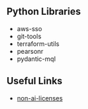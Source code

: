 ## Python Libraries
- aws-sso
- git-tools
- terraform-utils
- pearsonr
- pydantic-mql

## Useful Links
- [non-ai-licenses]

[non-ai-licenses]: https://github.com/non-ai-licenses/non-ai-licenses

